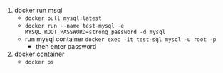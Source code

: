 1. docker run msql
    - `docker pull mysql:latest`
    - `docker run --name test-mysql -e MYSQL_ROOT_PASSWORD=strong_password -d mysql`
    - run mysql container `docker exec -it test-sql mysql -u root -p`
        - then enter password
2. docker container
    -   `docker ps`